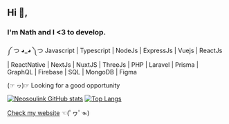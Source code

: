 ## Hi 👋,
### I'm Nath and I <3 to develop.

༼ つ ◕_◕ ༽つ Javascript | Typescript | NodeJs | ExpressJs | Vuejs | ReactJs | ReactNative | NextJs | NuxtJS | ThreeJs | PHP | Laravel | Prisma | GraphQL | Firebase | SQL | MongoDB | Figma

(☞ `ヮ`)☞ Looking for a good opportunity

[![Neosoulink GitHub stats](https://github-readme-stats.vercel.app/api?username=Neosoulink&show_icons=true&count_private=true&layout=compact&show_owner=true&theme=gotham&bg_color=0D111700&text_color=C9D1D9&hide_title=true&hide_border=true)](https://github.com/Neosoulink)
[![Top Langs](https://github-readme-stats.vercel.app/api/top-langs/?username=Neosoulink&include_all_commits=true&count_private=true&layout=compact&langs_count=6&hide=html,css,less,scss,hack,php&show_icons=true&count_private=true&theme=gotham&bg_color=0D111700&text_color=C9D1D9&hide_border=true)](https://github.com/Neosoulink)

[Check my website](https://nsl-me.web.app) ☜(ﾟヮﾟ☜)

